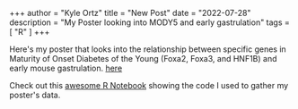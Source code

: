 +++
author = "Kyle Ortz"
title = "New Post"
date = "2022-07-28"
description = "My Poster looking into MODY5 and early gastrulation"
tags = [
    "R"
]
+++

Here's my poster that looks into the relationship between specific genes in Maturity of Onset Diabetes of the Young (Foxa2, Foxa3, and HNF1B) and early mouse gastrulation. [here](poster.pdf)

Check out this [awesome R Notebook](6_23_22_mouse_gastrulation_part3.nb.html) showing the code I used to gather my poster's data.


